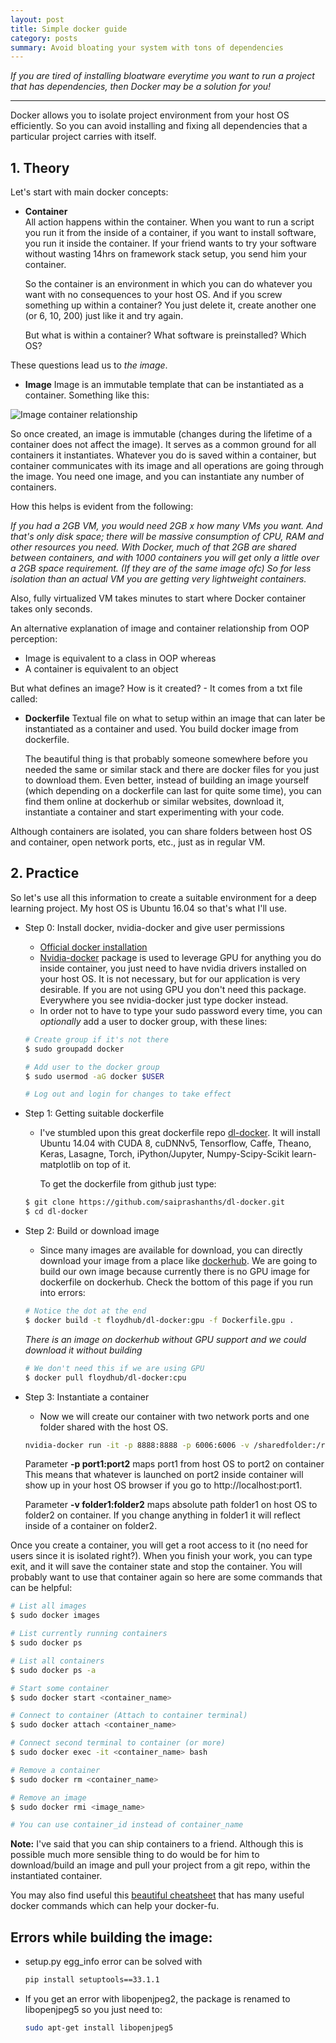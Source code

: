 ```yaml
---
layout: post
title: Simple docker guide 
category: posts
summary: Avoid bloating your system with tons of dependencies
---
```



*If you are tired of installing bloatware everytime you want to run a project that has dependencies, then Docker may be a solution for you!*

___

Docker allows you to isolate project environment from your host OS efficiently. So you can avoid installing and fixing all dependencies that a particular project carries with itself. 

## 1. Theory

Let's start with main docker concepts:

- **Container**  
  All action happens within the container. When you want to run a script you run it from the inside of a container, if you want to install software, you run it inside the container. If your friend wants to try your software without wasting 14hrs on framework stack setup, you send him your container.

  So the container is an environment in which you can do whatever you want with no consequences to your host OS. And if you screw something up within a container? You just delete it, create another one (or 6, 10, 200) just like it and try again.

  But what is within a container? What software is preinstalled? Which OS?


These questions lead us to *the image*.

- **Image**
  Image is an immutable template that can be instantiated as a container. Something like this:

![Image container relationship](http://i.imgur.com/xZr1QfY.png)

  So once created, an image is immutable (changes during the lifetime of a container does not affect the image). It serves as a common ground for all containers it instantiates. Whatever you do is saved within a container, but container communicates with its image and all operations are going through the image. You need one image, and you can instantiate any number of containers.

  How this helps is evident from the following:

  *If you had a 2GB VM, you would need 2GB x how many VMs you want. And that's only disk space; there will be massive consumption of CPU, RAM and other resources you need. With Docker, much of that 2GB are shared between containers, and with 1000 containers you will get only a little over a 2GB space requirement. (If they are of the same image ofc) So for less isolation than an actual VM you are getting very lightweight containers.*

  Also, fully virtualized VM takes minutes to start where Docker container takes only seconds.

  An alternative explanation of image and container relationship from OOP perception:  
  - Image is equivalent to a class in OOP whereas  
  - A container is equivalent to an object

But what defines an image? How is it created? - It comes from a  txt file called:

- **Dockerfile**
  Textual file on what to setup within an image that can later be instantiated as a container and used. You build docker image from dockerfile.

  The beautiful thing is that probably someone somewhere before you needed the same or similar stack and there are docker files for you just to download them. Even better, instead of building an image yourself (which depending on a dockerfile can last for quite some time), you can find them online at dockerhub or similar websites, download it, instantiate a container and start experimenting with your code.


Although containers are isolated, you can share folders between host OS and container, open network ports, etc., just as in regular VM.

## 2. Practice
So let's use all this information to create a suitable environment for a deep learning project. My host OS is Ubuntu 16.04 so that's what I'll use.

- Step 0: Install docker, nvidia-docker and give user permissions
  - [Official docker installation][docker-official]
  - [Nvidia-docker][nvidia] package is used to leverage GPU for anything you do inside container, you just need to have nvidia drivers installed on your host OS. It is not necessary, but for our application is very desirable. If you are not using GPU you don't need this package. Everywhere you see nvidia-docker just type docker instead.
  - In order not to have to type your sudo password every time, you can *optionally* add a user to docker group, with these lines:

  ~~~ bash
  # Create group if it's not there
  $ sudo groupadd docker

  # Add user to the docker group
  $ sudo usermod -aG docker $USER

  # Log out and login for changes to take effect
  ~~~

- Step 1: Getting suitable dockerfile
  - I've stumbled upon this great dockerfile repo [dl-docker]. It will install Ubuntu 14.04 with CUDA 8, cuDNNv5, Tensorflow, Caffe, Theano, Keras, Lasagne, Torch, iPython/Jupyter, Numpy-Scipy-Scikit learn-matplotlib on top of it.

    To get the dockerfile from github just type:

  ~~~ bash
  $ git clone https://github.com/saiprashanths/dl-docker.git
  $ cd dl-docker
  ~~~

- Step 2: Build or download image
  - Since many images are available for download, you can directly download your image from a place like [dockerhub]. We are going to build our own image because currently there is no GPU image for dockerfile on dockerhub. Check the bottom of this page if you run into errors:

  ~~~ bash
  # Notice the dot at the end
  $ docker build -t floydhub/dl-docker:gpu -f Dockerfile.gpu .
  ~~~

   *There is an image on dockerhub without GPU support and we could download it without building*

  ~~~ bash
  # We don't need this if we are using GPU
  $ docker pull floydhub/dl-docker:cpu
  ~~~

- Step 3: Instantiate a container
  - Now we will create our container with two network ports and one folder shared with the host OS.

  ~~~ bash
  nvidia-docker run -it -p 8888:8888 -p 6006:6006 -v /sharedfolder:/root/sharedfolder floydhub/dl-docker:gpu bash
  ~~~

  Parameter **-p port1:port2** maps port1 from host OS to port2 on container  
  This means that whatever is launched on port2 inside container will show up in your host OS browser if you go to http://localhost:port1.

  Parameter **-v folder1:folder2** maps absolute path folder1 on host OS to folder2 on container. If you change anything in folder1 it will reflect inside of a container on folder2.

Once you create a container, you will get a root access to it (no need for users since it is isolated right?). When you finish your work, you can type exit, and it will save the container state and stop the container. You will probably want to use that container again so here are some commands that can be helpful:

~~~ bash
# List all images
$ sudo docker images

# List currently running containers
$ sudo docker ps

# List all containers
$ sudo docker ps -a

# Start some container
$ sudo docker start <container_name>

# Connect to container (Attach to container terminal)
$ sudo docker attach <container_name>

# Connect second terminal to container (or more)
$ sudo docker exec -it <container_name> bash

# Remove a container
$ sudo docker rm <container_name>

# Remove an image
$ sudo docker rmi <image_name>

# You can use container_id instead of container_name

~~~

 **Note:** I've said that you can ship containers to a friend. Although this is possible much more sensible thing to do would be for him to download/build an image and pull your project from a git repo, within the instantiated container.


You may also find useful this [beautiful cheatsheet][cheatsheet] that has many
useful docker commands which can help your docker-fu.

## Errors while building the image:

- setup.py egg_info error can be solved with  

  ~~~ bash
  pip install setuptools==33.1.1
  ~~~
- If you get an error with libopenjpeg2, the package is renamed to libopenjpeg5 so you just need to:

  ~~~ bash
  sudo apt-get install libopenjpeg5
  ~~~



[docker-official]: https://docs.docker.com/engine/installation/linux/ubuntu/
[nvidia]: https://github.com/NVIDIA/nvidia-docker
[dl-docker]: https://github.com/floydhub/dl-docker
[cheatsheet]: https://github.com/wsargent/docker-cheat-sheet/blob/master/README.md
[dockerhub]: https://hub.docker.com/

